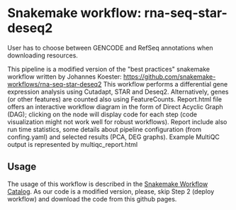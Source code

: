 # Snakemake workflow: rna-seq-star-deseq2 

User has to choose between GENCODE and RefSeq annotations when downloading resources.

<!-- [![DOI](https://zenodo.org/badge/DOI/10.5281/zenodo.4737358.svg)](https://doi.org/10.5281/zenodo.4737358)
[![Snakemake](https://img.shields.io/badge/snakemake-≥6.1.0-brightgreen.svg)](https://snakemake.github.io)
[![GitHub actions status](https://github.com/snakemake-workflows/rna-seq-star-deseq2/workflows/Tests/badge.svg?branch=master)](https://github.com/snakemake-workflows/rna-seq-star-deseq2/actions?query=branch%3Amaster+workflow%3ATests) -->

This pipeline is a modified version of the "best practices" snakemake workflow written by Johannes Koester:
https://github.com/snakemake-workflows/rna-seq-star-deseq2
This workflow performs a differential gene expression analysis using Cutadapt, STAR and Deseq2. Alternatively, genes (or other features) are counted also using FeatureCounts. 
Report.html file offers an interactive workflow diagram in the form of Direct Acyclic Graph (DAG); clicking on the node will display code for each step (code visualization might not work well for robust workflows). Report include also run time statistics, some details about pipeline configuration (from confing.yaml) and selected results (PCA, DEG graphs). Example MultiQC output is represented by multiqc_report.html


## Usage

The usage of this workflow is described in the [Snakemake Workflow Catalog](https://snakemake.github.io/snakemake-workflow-catalog/?usage=snakemake-workflows%2Frna-seq-star-deseq2). As our code is a modified version, please, skip Step 2 (deploy workflow) and download the code from this github pages.


